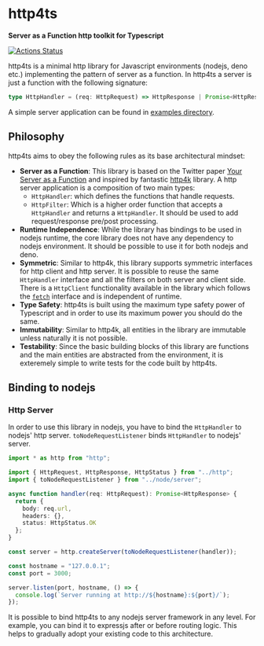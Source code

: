 # http4ts
**Server as a Function http toolkit for Typescript**

[![Actions Status](https://github.com/http4ts/http4ts/workflows/Node%20CI/badge.svg)](https://github.com/http4ts/http4ts/actions)

http4ts is a minimal http library for Javascript environments (nodejs, deno etc.) implementing the pattern of server as a function. In http4ts a server is just a function with the following signature:
``` ts
type HttpHandler = (req: HttpRequest) => HttpResponse | Promise<HttpResponse>;
```
A simple server application can be found in [examples directory](https://github.com/http4ts/http4ts/tree/master/src/examples).

## Philosophy

http4ts aims to obey the following rules as its base architectural mindset:
* **Server as a Function**: This library is based on the Twitter paper [Your Server as a Function](https://monkey.org/~marius/funsrv.pdf) and inspired by fantastic [http4k](https://github.com/http4k/http4k/) library. A http server application is a composition of two main types:
    * `HttpHandler`: which defines the functions that handle requests.
    * `HttpFilter`: Which is a higher order function that accepts a `HttpHandler` and returns a `HttpHandler`. It should be used to add request/response pre/post processing.
* **Runtime Independence**: While the library has bindings to be used in nodejs runtime, the core library does not have any dependency to nodejs environment. It should be possible to use it for both nodejs and deno.
* **Symmetric**: Similar to http4k, this library supports symmetric interfaces for http client and http server. It is possible to reuse the same `HttpHandler` interface and all the filters on both server and client side. There is a `HttpClient` functionality available in the library which follows the [`fetch`](https://developer.mozilla.org/en-US/docs/Web/API/Fetch_API) interface and is independent of runtime.
* **Type Safety**: http4ts is built using the maximum type safety power of Typescript and in order to use its maximum power you should do the same.
* **Immutability**: Similar to http4k, all entities in the library are immutable unless naturally it is not possible.
* **Testability**: Since the basic building blocks of this library are functions and the main entities are abstracted from the environment, it is exteremely simple to write tests for the code built by http4ts.

## Binding to nodejs

### Http Server

In order to use this library in nodejs, you have to bind the `HttpHandler` to nodejs' http server. `toNodeRequestListener` binds `HttpHandler` to nodejs' server.

``` ts
import * as http from "http";

import { HttpRequest, HttpResponse, HttpStatus } from "../http";
import { toNodeRequestListener } from "../node/server";

async function handler(req: HttpRequest): Promise<HttpResponse> {
  return {
    body: req.url,
    headers: {},
    status: HttpStatus.OK
  };
}

const server = http.createServer(toNodeRequestListener(handler));

const hostname = "127.0.0.1";
const port = 3000;

server.listen(port, hostname, () => {
  console.log(`Server running at http://${hostname}:${port}/`);
});
```

It is possible to bind http4ts to any nodejs server framework in any level. For example, you can bind it to expressjs after or before routing logic. This helps to gradually adopt your existing code to this architecture.
